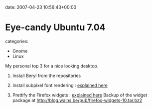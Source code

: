 


date: 2007-04-23 10:56:43+00:00


# Eye-candy Ubuntu 7.04

categories:
- Gnome
- Linux


My personal top 3 for a nice looking desktop.

1. Install Beryl from the repositories

2. Install subpixel font rendering : [explained here](http://ubuntuguide.org/wiki/Ubuntu:Feisty#How_to_improve_sub-pixel_font_rendering_for_Feisty)

3. Prettify the Firefox widgets : [explained here](http://ubuntudaily.com/post/how-to-prettify-the-firefox-widgets/)
Backup of the widget package at http://blog.wains.be/pub/firefox-widgets-10.tar.bz2
